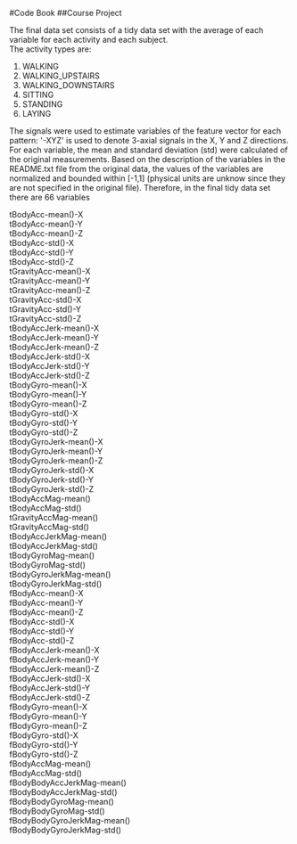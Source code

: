 #Code Book
##Course Project

The final data set consists of a tidy data set with the average of each variable for each activity and each subject.  
The activity types are:  
1. WALKING  
2. WALKING_UPSTAIRS  
3. WALKING_DOWNSTAIRS  
4. SITTING  
5. STANDING  
6. LAYING  

The signals were used to estimate variables of the feature vector for each pattern: '-XYZ' is used to denote 3-axial signals in the X, Y and Z directions. For each variable, the mean and standard deviation (std) were calculated of the original measurements. Based on the description of the variables in the README.txt file from the original data, the values of the variables are  normalized and bounded within \[-1,1\] (physical units are unknow since they are not specified in the original file).  Therefore, in the final tidy data set there are 66 variables  


tBodyAcc-mean()-X  
tBodyAcc-mean()-Y  
tBodyAcc-mean()-Z  
tBodyAcc-std()-X  
tBodyAcc-std()-Y  
tBodyAcc-std()-Z  
tGravityAcc-mean()-X  
tGravityAcc-mean()-Y  
tGravityAcc-mean()-Z  
tGravityAcc-std()-X  
tGravityAcc-std()-Y  
tGravityAcc-std()-Z  
tBodyAccJerk-mean()-X  
tBodyAccJerk-mean()-Y  
tBodyAccJerk-mean()-Z  
tBodyAccJerk-std()-X  
tBodyAccJerk-std()-Y   
tBodyAccJerk-std()-Z   
tBodyGyro-mean()-X  
tBodyGyro-mean()-Y  
tBodyGyro-mean()-Z  
tBodyGyro-std()-X  
tBodyGyro-std()-Y  
tBodyGyro-std()-Z  
tBodyGyroJerk-mean()-X  
tBodyGyroJerk-mean()-Y  
tBodyGyroJerk-mean()-Z  
tBodyGyroJerk-std()-X   
tBodyGyroJerk-std()-Y  
tBodyGyroJerk-std()-Z   
tBodyAccMag-mean()  
tBodyAccMag-std()  
tGravityAccMag-mean()  
tGravityAccMag-std()  
tBodyAccJerkMag-mean()  
tBodyAccJerkMag-std()  
tBodyGyroMag-mean()  
tBodyGyroMag-std()   
tBodyGyroJerkMag-mean()  
tBodyGyroJerkMag-std()   
fBodyAcc-mean()-X   
fBodyAcc-mean()-Y   
fBodyAcc-mean()-Z   
fBodyAcc-std()-X   
fBodyAcc-std()-Y     
fBodyAcc-std()-Z   
fBodyAccJerk-mean()-X   
fBodyAccJerk-mean()-Y   
fBodyAccJerk-mean()-Z   
fBodyAccJerk-std()-X    
fBodyAccJerk-std()-Y    
fBodyAccJerk-std()-Z    
fBodyGyro-mean()-X  
fBodyGyro-mean()-Y  
fBodyGyro-mean()-Z   
fBodyGyro-std()-X    
fBodyGyro-std()-Y    
fBodyGyro-std()-Z    
fBodyAccMag-mean()  
fBodyAccMag-std()     
fBodyBodyAccJerkMag-mean()  
fBodyBodyAccJerkMag-std()  
fBodyBodyGyroMag-mean()    
fBodyBodyGyroMag-std()   
fBodyBodyGyroJerkMag-mean()  
fBodyBodyGyroJerkMag-std() 

